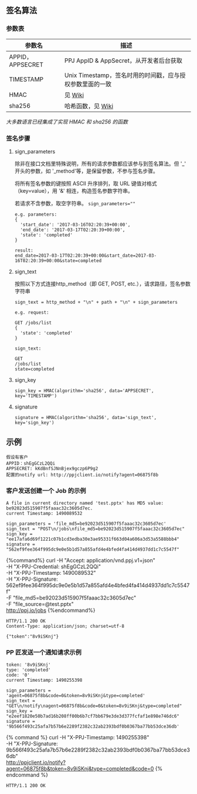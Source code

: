 ## 签名算法

### 参数表
参数名|描述
---|---
APPID，APPSECRET|PPJ AppID & AppSecret，从开发者后台获取
TIMESTAMP|Unix Timestamp，签名时用的时间戳，应与授权参数里面的一致
HMAC|见 [Wiki](https://en.wikipedia.org/wiki/Hash-based_message_authentication_code)
sha256|哈希函数，见 [Wiki](https://en.wikipedia.org/wiki/SHA-2)
_大多数语言已经集成了实现 HMAC 和 sha256 的函数_

### 签名步骤

1. sign_parameters

   除非在接口文档里特殊说明，所有的请求参数都应该参与到签名算法。但 '\_' 开头的参数，如 '\_method'等，是保留参数，不参与签名步骤。

   将所有签名参数的键按照 ASCII 升序排列，取 URL 键值对格式（key=value），用 '&amp;' 相连，构造签名参数字符串。

   若请求不含参数，取空字符串。 `sign_parameters=""`

   ```
   e.g. parameters:
   {
     'start_date': '2017-03-16T02:20:39+00:00',
     'end_date': '2017-03-17T02:20:39+00:00',
     'state': 'completed'
   }
   ```
   ```
   result:
   end_date=2017-03-17T02:20:39+00:00&start_date=2017-03-16T02:20:39+00:00&state=completed
   ```  

2. sign_text

   按照以下方式连接http_method（即 GET, POST, etc.），请求路径，签名参数字符串

   ```
   sign_text = http_method + "\n" + path + "\n" + sign_parameters

   e.g. request:

   GET /jobs/list
   {
     'state': 'completed'
   }

   sign_text:

   GET
   /jobs/list
   state=completed

   ```

3. sign_key

   ```
   sign_key = HMAC(algorithm='sha256', data='APPSECRET', key='TIMESTAMP')
   ```

4. signature

   ```
   signature = HMAC(algorithm='sha256', data='sign_text', key='sign_key')
   ```

## 示例
```
假设有客户
APPID：shEgGCzL2QQi
APPSECRET: kKdBnfSJNnBjex9gczp6P9g2
配置的notify url: http://ppjclient.io/notify?agent=06875f8b
```
### 客户发送创建一个 Job 的示例
```
A file in current directory named 'test.pptx' has MD5 value: be92023d515907f5faaac32c3605d7ec.
current Timestamp: 1490089532

sign_parameters = 'file_md5=be92023d515907f5faaac32c3605d7ec'
sign_text = "POST\n/jobs\nfile_md5=be92023d515907f5faaac32c3605d7ec"
sign_key = "ee17afa6d69f1221c07b1cd3edba30e3ae95331f663d04a606a3d53a5588bbb4"
signature = "562ef9fee364f995dc9e0e5b1d57a855afd4e4bfed4fa414d4937dd1c7c5547f"
```

{%command%}
curl -H "Accept: application/vnd.ppj.v1+json" \
     -H "X-PPJ-Credential: shEgGCzL2QQi" \
     -H "X-PPJ-Timestamp: 1490089532" \
     -H "X-PPJ-Signature: 562ef9fee364f995dc9e0e5b1d57a855afd4e4bfed4fa414d4937dd1c7c5547f" \
     -F "file_md5=be92023d515907f5faaac32c3605d7ec" \
     -F "file_source=@test.pptx" \
     http://ppj.io/jobs
{%endcommand%}

```
HTTP/1.1 200 OK
Content-Type: application/json; charset=utf-8

{"token":"8v9iSKnj"}
```

### PP 匠发送一个通知请求示例
```
token: '8v9iSKnj'
type: 'completed'
code: '0'
current Timestamp: 1490255398

sign_parameters = 'agent=06875f8b&code=0&token=8v9iSKnj&type=completed'
sign_text = "GET\n/notify\nagent=06875f8b&code=0&token=8v9iSKnj&type=completed"
sign_key = "e2eef1820e50b7ad16b208ff00b6b7cf7bb679e3de3d377fcfaf1e898e746dc6"
signature = '9b566f493c25afa7b57b6e2289f2382c32ab2393bdf0b0367ba77bb53dce36db'
```

{% command %}
curl -H "X-PPJ-Timestamp: 1490255398" \
     -H "X-PPJ-Signature: 9b566f493c25afa7b57b6e2289f2382c32ab2393bdf0b0367ba77bb53dce36db" \
     http://ppjclient.io/notify?agent=06875f8b&token=8v9iSKnj&type=completed&code=0
{% endcommand %}

```
HTTP/1.1 200 OK
```
